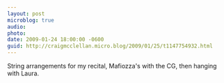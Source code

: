 ```yaml
---
layout: post
microblog: true
audio: 
photo: 
date: 2009-01-24 18:00:00 -0600
guid: http://craigmcclellan.micro.blog/2009/01/25/t1147754932.html
---
```

String arrangements for my recital, Mafiozza's with the CG, then hanging with Laura.
